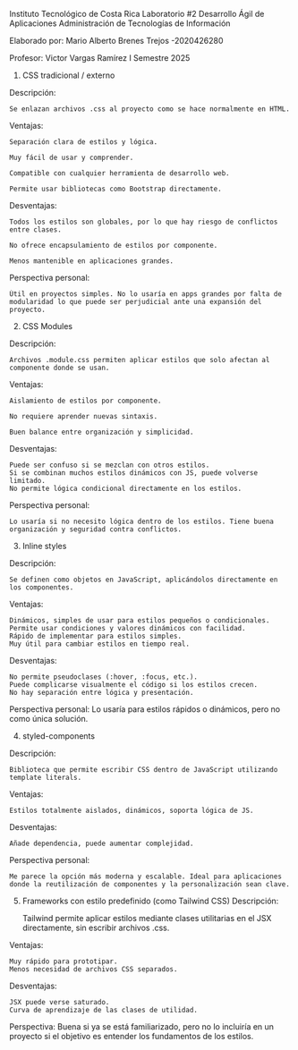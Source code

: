 Instituto Tecnológico de Costa Rica
Laboratorio  #2
Desarrollo Ágil de Aplicaciones 
Administración de Tecnologías de Información

Elaborado por: Mario Alberto Brenes Trejos -2020426280

Profesor:
Victor Vargas Ramírez
I Semestre 
2025


1. CSS tradicional / externo


Descripción: 

	Se enlazan archivos .css al proyecto como se hace normalmente en HTML.

Ventajas: 

	Separación clara de estilos y lógica.
	
	Muy fácil de usar y comprender.

	Compatible con cualquier herramienta de desarrollo web.

	Permite usar bibliotecas como Bootstrap directamente.

Desventajas: 

	Todos los estilos son globales, por lo que hay riesgo de conflictos entre clases.

	No ofrece encapsulamiento de estilos por componente.

	Menos mantenible en aplicaciones grandes.



Perspectiva personal: 

	Útil en proyectos simples. No lo usaría en apps grandes por falta de modularidad lo que puede ser perjudicial ante una expansión del proyecto.



2. CSS Modules

Descripción: 

	Archivos .module.css permiten aplicar estilos que solo afectan al componente donde se usan.

Ventajas: 

	Aislamiento de estilos por componente.

	No requiere aprender nuevas sintaxis.

	Buen balance entre organización y simplicidad.

Desventajas: 

	Puede ser confuso si se mezclan con otros estilos.
	Si se combinan muchos estilos dinámicos con JS, puede volverse limitado.
	No permite lógica condicional directamente en los estilos.


Perspectiva personal: 

	Lo usaría si no necesito lógica dentro de los estilos. Tiene buena organización y seguridad contra conflictos.



3. Inline styles 

Descripción: 
	
	Se definen como objetos en JavaScript, aplicándolos directamente en los componentes.

Ventajas: 

	Dinámicos, simples de usar para estilos pequeños o condicionales.
	Permite usar condiciones y valores dinámicos con facilidad.
	Rápido de implementar para estilos simples.
	Muy útil para cambiar estilos en tiempo real.


Desventajas: 

	No permite pseudoclases (:hover, :focus, etc.).
	Puede complicarse visualmente el código si los estilos crecen.
	No hay separación entre lógica y presentación.


Perspectiva personal: Lo usaría para estilos rápidos o dinámicos, pero no como única solución.




4. styled-components

Descripción:

	Biblioteca que permite escribir CSS dentro de JavaScript utilizando template literals.

Ventajas: 

	Estilos totalmente aislados, dinámicos, soporta lógica de JS.

Desventajas: 

	Añade dependencia, puede aumentar complejidad.

Perspectiva personal: 
	
	Me parece la opción más moderna y escalable. Ideal para aplicaciones donde la reutilización de componentes y la personalización sean clave.




5. Frameworks con estilo predefinido (como Tailwind CSS)
Descripción: 

	Tailwind permite aplicar estilos mediante clases utilitarias en el JSX directamente, sin escribir archivos .css.

Ventajas: 

	Muy rápido para prototipar. 
	Menos necesidad de archivos CSS separados.

Desventajas: 

	JSX puede verse saturado. 
	Curva de aprendizaje de las clases de utilidad.

Perspectiva: Buena si ya se está familiarizado, pero no lo incluiría en un proyecto si el objetivo es entender los fundamentos de los estilos.


